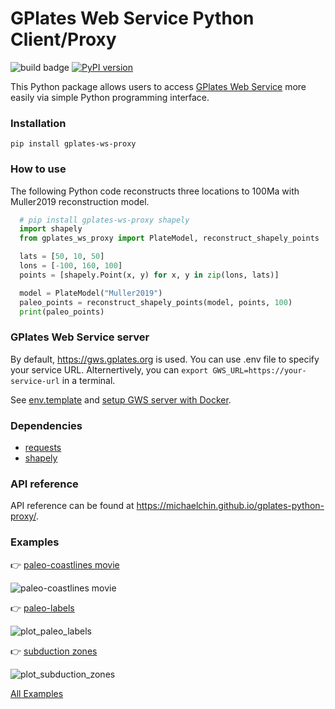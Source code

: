 # GPlates Web Service Python Client/Proxy

![build badge](https://github.com/michaelchin/gplates-python-proxy/actions/workflows/build-doc.yml/badge.svg)
[![PyPI version](https://badge.fury.io/py/gplates-ws-proxy.svg)](https://badge.fury.io/py/gplates-ws-proxy)

This Python package allows users to access [GPlates Web Service](https://gwsdoc.gplates.org/) more easily via simple Python programming interface.

### Installation

`pip install gplates-ws-proxy`

### How to use

The following Python code reconstructs three locations to 100Ma with Muller2019 reconstruction model.

```python
  # pip install gplates-ws-proxy shapely
  import shapely
  from gplates_ws_proxy import PlateModel, reconstruct_shapely_points

  lats = [50, 10, 50]
  lons = [-100, 160, 100]
  points = [shapely.Point(x, y) for x, y in zip(lons, lats)]

  model = PlateModel("Muller2019")
  paleo_points = reconstruct_shapely_points(model, points, 100)
  print(paleo_points)
```

### GPlates Web Service server

By default, https://gws.gplates.org is used. You can use .env file to specify your service URL. Alternertively, you can `export GWS_URL=https://your-service-url` in a terminal.

See [env.template](src/gplates_ws_proxy/env.template) and [setup GWS server with Docker](https://github.com/GPlates/gplates-web-service/tree/master/docker#-quick-start).

### Dependencies

- [requests](https://pypi.org/project/requests/)
- [shapely](https://pypi.org/project/shapely/)

### API reference

API reference can be found at https://michaelchin.github.io/gplates-python-proxy/.

### Examples

👉 [paleo-coastlines movie](examples/paleo-coastlines.ipynb)

![paleo-coastlines movie](https://github.com/michaelchin/gplates-python-proxy/assets/2688316/11113728-967a-445c-9941-7b82523138ea)

👉 [paleo-labels](examples/plot_paleo_labels.py)

![plot_paleo_labels](https://github.com/michaelchin/gplates-python-proxy/assets/2688316/5e3a1f6b-e1d7-4d9f-b2f8-967e530d3a8e)

👉 [subduction zones](examples/plot_subduction_zones.py)

![plot_subduction_zones](https://github.com/michaelchin/gplates-python-proxy/assets/2688316/5b491f47-38df-4dd4-80c6-ded0e17fe965)

[All Examples](examples/readme.md)
